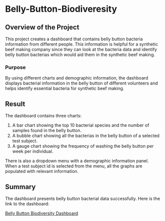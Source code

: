 # Belly-Button-Biodiveresity

## Overview of the Project

This project creates a dashboard that contains belly button bacteria information from different people. This information is helpful for a synthetic beef making company since they can look at the bacteria data and identify belly button bacterias which would aid them in the synthetic beef making.

### Purpose

By using different charts and demographic information, the dashboard displays bacterial information in the belly button of different volunteers and helps identify essential bacteria for synthetic beef making.

## Result

The dashboard contains three charts:

1. A bar chart showing the top 10 bacterial species and the number of samples found in the belly button.
2. A bubble chart showing all the bacterias in the belly button of a selected test subject.
3. A gauge chart showing the frequency of washing the belly button per week per individual.

There is also a dropdown menu with a demographic information panel. When a test subject id is selected from the menu, all the graphs are populated with relevant information.

## Summary

The dashboard presents belly button bacterial data successfully. Here is the link to the dashboard:

[Belly Button Biodiversity Dashboard](https://zarif601.github.io/Belly-Button-Biodiveresity/)
